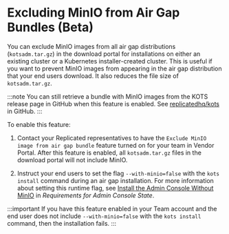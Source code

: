 # Excluding MinIO from Air Gap Bundles (Beta)

You can exclude MinIO images from all air gap distributions (`kotsadm.tar.gz`) in the download portal for installations on either an existing cluster or a Kubernetes installer-created cluster. This is useful if you want to prevent MinIO images from appearing in the air gap distribution that your end users download. It also reduces the file size of `kotsadm.tar.gz`.

:::note
You can still retrieve a bundle with MinIO images from the KOTS release page in GitHub when this feature is enabled. See [replicatedhq/kots](https://github.com/replicatedhq/kots/releases/) in GitHub.
:::

To enable this feature:

1. Contact your Replicated representatives to have the `Exclude MinIO image from air gap bundle` feature turned on for your team in Vendor Portal. After this feature is enabled, all `kotsadm.tar.gz` files in the download portal will not include MinIO.

1. Instruct your end users to set the flag `--with-minio=false` with the `kots install` command during an air gap installation. For more information about setting this runtime flag, see [Install the Admin Console Without MinIO](https://docs.replicated.com/enterprise/installing-stateful-component-requirements#install-the-admin-console-without-minio) in _Requirements for Admin Console State_.

  :::important
  If you have this feature enabled in your Team account and the end user does not include `--with-minio=false` with the `kots install` command, then the installation fails.
  :::
